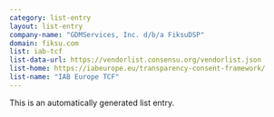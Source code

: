 ```yaml
---
category: list-entry
layout: list-entry
company-name: "GDMServices, Inc. d/b/a FiksuDSP"
domain: fiksu.com
list: iab-tcf
list-data-url: https://vendorlist.consensu.org/vendorlist.json
list-home: https://iabeurope.eu/transparency-consent-framework/
list-name: "IAB Europe TCF"
---
```


This is an automatically generated list entry.
